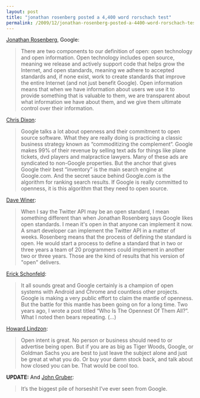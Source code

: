 ```yaml
---
layout: post
title: "jonathan rosenberg posted a 4,400 word rorschach test"
permalink: /2009/12/jonathan-rosenberg-posted-a-4400-word-rorschach-test.html
---
```


<p><a href="http://googleblog.blogspot.com/2009/12/meaning-of-open.html">Jonathan Rosenberg</a>, Google:</p>

<blockquote>
  <p>There are two components to our definition of open: open technology and open information. Open technology includes open source, meaning we release and actively support code that helps grow the Internet, and open standards, meaning we adhere to accepted standards and, if none exist, work to create standards that improve the entire Internet (and not just benefit Google). Open information means that when we have information about users we use it to provide something that is valuable to them, we are transparent about what information we have about them, and we give them ultimate control over their information.</p>
</blockquote>

<p><a href="http://cdixon.org/2009/12/22/google-should-open-source-what-actually-matters-their-search-ranking-algorithm/">Chris Dixon</a>:</p>

<blockquote>
  <p>Google talks a lot about openness and their commitment to open source software. What they are really doing is practicing a classic business strategy known as “commoditizing the complement“.  Google makes 99% of their revenue by selling text ads for things like plane tickets, dvd players and malpractice lawyers. Many of these ads are syndicated to non-Google properties. But the anchor that gives Google their best “inventory” is the main search engine at Google.com.  And the secret sauce behind Google.com is the algorithm for ranking search results. If Google is really committed to openness, it is this algorithm that they need to open source.</p>
</blockquote>

<p><a href="http://www.scripting.com/stories/2009/12/22/openIsInTheEyeOfTheBeholde.html">Dave Winer</a>:</p>

<blockquote>
  <p>When I say the Twitter API may be an open standard, I mean something different than when Jonathan Rosenberg says Google likes open standards.  I mean it's open in that anyone can implement it now.  A smart developer can implement the Twitter API in a matter of weeks.  Rosenberg means that the process of defining the standard is open. He would start a process to define a standard that in two or three years a team of 20 programmers could implement in another two or three years. Those are the kind of results that his version of "open" delivers. </p>
</blockquote>

<p><a href="http://www.techcrunch.com/2009/12/22/google-open-when-convenient/">Erick Schonfeld</a>:</p>

<blockquote>
  <p>It all sounds great and Google certainly is a champion of open systems with Android and Chrome and countless other projects. Google is making a very public effort to claim the mantle of openness. But the battle for this mantle has been going on for a long time. Two years ago, I wrote a post titled “Who Is The Opennest Of Them All?”. What I noted then bears repeating.  (...)</p>
</blockquote>

<p><a href="http://howardlindzon.com/?p=4654">Howard Lindzon</a>:</p>

<blockquote>
  <p>Open intent is great. No person or business should need to or advertise being open. But if you are as big as Tiger Woods, Google, or Goldman Sachs you are best to just leave the subject alone and just be great at what you do. Or buy your damn stock back, and talk about how closed you can be. That would be cool too.</p>
</blockquote>

<p><strong>UPDATE:</strong> And <a href="http://daringfireball.net/linked/2009/12/22/open">John Gruber</a>:</p>

<blockquote>
  <p>It’s the biggest pile of horseshit I’ve ever seen from Google.</p>
</blockquote>



